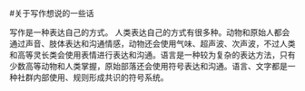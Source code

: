 #关于写作想说的一些话

写作是一种表达自己的方式。
人类表达自己的方式有很多种。动物和原始人都会通过声音、肢体表达和沟通情感，动物还会使用气味、超声波、次声波，不过人类和高等灵长类会使用表情进行表达和沟通。语言是一种较为复杂的表达方法，只有少数高等动物和人类掌握，原始部落还会使用符号表达和沟通。语言、文字都是一种社群内部使用、规则形成共识的符号系统。